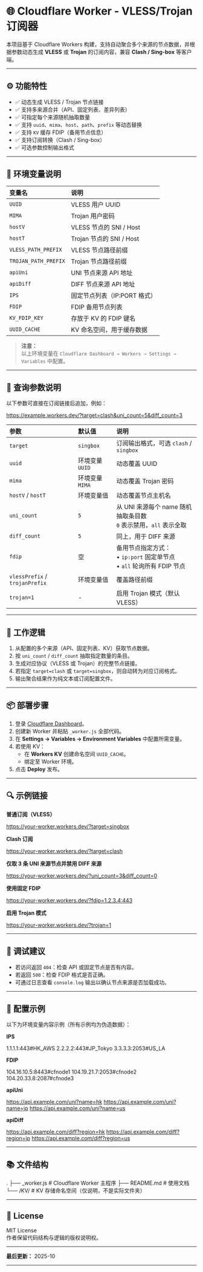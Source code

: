 # 🌐 Cloudflare Worker - VLESS/Trojan 订阅器  

本项目基于 Cloudflare Workers 构建，支持自动聚合多个来源的节点数据，并根据参数动态生成 **VLESS** 或 **Trojan** 的订阅内容，兼容 **Clash / Sing-box** 等客户端。  

---

## ⚙️ 功能特性  

- ✅ 动态生成 VLESS / Trojan 节点链接  
- ✅ 支持多来源合并（API、固定列表、差异列表）  
- ✅ 可指定每个来源随机抽取数量  
- ✅ 支持 `uuid`、`mima`、`host`、`path`、`prefix` 等动态替换  
- ✅ 支持 `KV` 缓存 FDIP（备用节点信息）  
- ✅ 支持订阅转换（Clash / Sing-box）  
- ✅ 可选参数控制输出格式  

---

## 🧩 环境变量说明  

| 变量名 | 说明 |
| :-- | :-- |
| `UUID` | VLESS 用户 UUID |
| `MIMA` | Trojan 用户密码 |
| `hostV` | VLESS 节点的 SNI / Host |
| `hostT` | Trojan 节点的 SNI / Host |
| `VLESS_PATH_PREFIX` | VLESS 节点路径前缀 |
| `TROJAN_PATH_PREFIX` | Trojan 节点路径前缀 |
| `apiUni` | UNI 节点来源 API 地址 |
| `apiDiff` | DIFF 节点来源 API 地址 |
| `IPS` | 固定节点列表（IP:PORT 格式） |
| `FDIP` | FDIP 备用节点列表 |
| `KV_FDIP_KEY` | 存放于 KV 的 FDIP 键名 |
| `UUID_CACHE` | KV 命名空间，用于缓存数据 |

> **注意：**  
> 以上环境变量在 `Cloudflare Dashboard → Workers → Settings → Variables` 中配置。  

---

## 🔢 查询参数说明  

以下参数可直接在订阅链接后追加，例如：

https://example.workers.dev/?target=clash&uni_count=5&diff_count=3

| 参数 | 默认值 | 说明 |
| :-- | :-- | :-- |
| `target` | `singbox` | 订阅输出格式，可选 `clash` / `singbox` |
| `uuid` | 环境变量 `UUID` | 动态覆盖 UUID |
| `mima` | 环境变量 `MIMA` | 动态覆盖 Trojan 密码 |
| `hostV` / `hostT` | 环境变量值 | 动态覆盖节点主机名 |
| `uni_count` | `5` | 从 UNI 来源每个 name 随机抽取条目数<br>`0` 表示禁用，`all` 表示全取 |
| `diff_count` | `5` | 同上，用于 DIFF 来源 |
| `fdip` | 空 | 备用节点指定方式：<br>• `ip:port` 固定单节点<br>• `all` 轮询所有 FDIP 节点 |
| `vlessPrefix` / `trojanPrefix` | 环境变量值 | 覆盖路径前缀 |
| `trojan=1` | - | 启用 Trojan 模式（默认 VLESS） |

---

## 🧠 工作逻辑  

1. 从配置的多个来源（API、固定列表、KV）获取节点数据。  
2. 按 `uni_count` / `diff_count` 抽取指定数量的条目。  
3. 生成对应协议（VLESS 或 Trojan）的完整节点链接。  
4. 若指定 `target=clash` 或 `target=singbox`，则自动转为对应订阅格式。  
5. 输出聚合结果作为纯文本或订阅配置文件。  

---

## 📦 部署步骤  

1. 登录 [Cloudflare Dashboard](https://dash.cloudflare.com/)。  
2. 创建新 Worker 并粘贴 `_worker.js` 全部代码。  
3. 在 **Settings → Variables → Environment Variables** 中配置所需变量。  
4. 若使用 KV：  
   - 在 **Workers KV** 创建命名空间 `UUID_CACHE`。  
   - 绑定至 Worker 环境。  
5. 点击 **Deploy** 发布。  

---

## 🔍 示例链接  

**普通订阅（VLESS）**

https://your-worker.workers.dev/?target=singbox

**Clash 订阅**

https://your-worker.workers.dev/?target=clash

**仅取 3 条 UNI 来源节点并禁用 DIFF 来源**

https://your-worker.workers.dev/?uni_count=3&diff_count=0

**使用固定 FDIP**

https://your-worker.workers.dev/?fdip=1.2.3.4:443

**启用 Trojan 模式**

https://your-worker.workers.dev/?trojan=1

---

## 🧾 调试建议  

- 若访问返回 `404`：检查 API 或固定节点是否有内容。  
- 若返回 `500`：检查 FDIP 格式是否正确。  
- 可通过日志查看 `console.log` 输出以确认节点来源是否加载成功。  

---

## 📘 配置示例  

以下为环境变量内容示例（所有示例均为伪造数据）：  

**IPS**

1.1.1.1:443#HK_AWS
2.2.2.2:443#JP_Tokyo
3.3.3.3:2053#US_LA

**FDIP**

104.16.10.5:8443#cfnode1
104.19.21.7:2053#cfnode2
104.20.33.8:2087#cfnode3

**apiUni**

https://api.example.com/uni?name=hk
https://api.example.com/uni?name=jp
https://api.example.com/uni?name=us

**apiDiff**

https://api.example.com/diff?region=hk
https://api.example.com/diff?region=jp
https://api.example.com/diff?region=us

---

## 📚 文件结构

. ├── _worker.js      # Cloudflare Worker 主程序
├── README.md       # 使用文档
└── /KV/            # KV 存储命名空间（仅说明，不是实际文件夹）

---

## 📄 License  

MIT License  
作者保留代码结构与逻辑的版权说明权。  

---

**最后更新：** 2025-10


---
